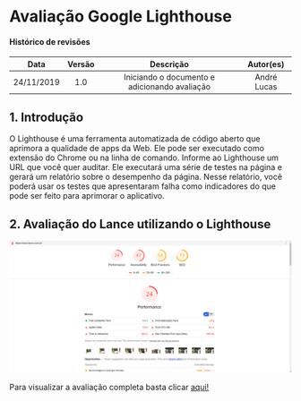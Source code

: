 # Avaliação Google Lighthouse

#### Histórico de revisões
|   Data   |  Versão  |        Descrição       |          Autor(es)          |
|:--------:|:--------:|:----------------------:|:---------------------------:|
|24/11/2019|1.0| Iniciando o documento e adicionando avaliação |André Lucas|

## 1. Introdução

O Lighthouse é uma ferramenta automatizada de código aberto que aprimora a qualidade de apps da Web. Ele pode ser executado como extensão do Chrome ou na linha de comando. Informe ao Lighthouse um URL que você quer auditar. Ele executará uma série de testes na página e gerará um relatório sobre o desempenho da página. Nesse relatório, você poderá usar os testes que apresentaram falha como indicadores do que pode ser feito para aprimorar o aplicativo.

## 2. Avaliação do Lance utilizando o Lighthouse

![Lighthouse_lance](../img/lighthouse.png)

Para visualizar a avaliação completa basta clicar [aqui!](lighthouse_lance.html)